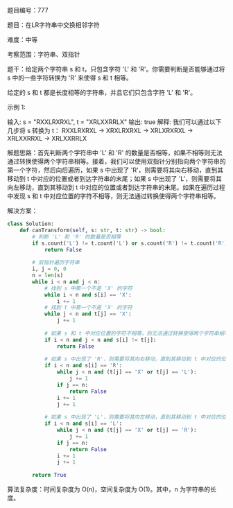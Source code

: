 题目编号：777

题目：在LR字符串中交换相邻字符

难度：中等

考察范围：字符串、双指针

题干：给定两个字符串 s 和 t，只包含字符 'L' 和 'R'。你需要判断是否能够通过将 s 中的一些字符转换为 'R' 来使得 s 和 t 相等。

给定的 s 和 t 都是长度相等的字符串，并且它们只包含字符 'L' 和 'R'。

示例 1:

输入: s = "RXXLRXRXL", t = "XRLXXRRLX"
输出: true
解释:
我们可以通过以下几步将 s 转换为 t：
RXXLRXRXL ->
XRXLRXRXL ->
XRLXRXRXL ->
XRLXXRRXL ->
XRLXXRRLX

解题思路：首先判断两个字符串中 'L' 和 'R' 的数量是否相等，如果不相等则无法通过转换使得两个字符串相等。接着，我们可以使用双指针分别指向两个字符串的第一个字符，然后向后遍历，如果 s 中出现了 'R'，则需要将其向右移动，直到其移动到 t 中对应的位置或者到达字符串的末尾；如果 s 中出现了 'L'，则需要将其向左移动，直到其移动到 t 中对应的位置或者到达字符串的末尾。如果在遍历过程中发现 s 和 t 中对应位置的字符不相等，则无法通过转换使得两个字符串相等。

解决方案：

```python
class Solution:
    def canTransform(self, s: str, t: str) -> bool:
        # 判断 'L' 和 'R' 的数量是否相等
        if s.count('L') != t.count('L') or s.count('R') != t.count('R'):
            return False
        
        # 双指针遍历字符串
        i, j = 0, 0
        n = len(s)
        while i < n and j < n:
            # 找到 s 中第一个不是 'X' 的字符
            while i < n and s[i] == 'X':
                i += 1
            # 找到 t 中第一个不是 'X' 的字符
            while j < n and t[j] == 'X':
                j += 1
            
            # 如果 s 和 t 中对应位置的字符不相等，则无法通过转换使得两个字符串相等
            if i < n and j < n and s[i] != t[j]:
                return False
            
            # 如果 s 中出现了 'R'，则需要将其向右移动，直到其移动到 t 中对应的位置或者到达字符串的末尾
            if i < n and s[i] == 'R':
                while j < n and (t[j] == 'X' or t[j] == 'L'):
                    j += 1
                if j == n:
                    return False
                i += 1
                j += 1
            
            # 如果 s 中出现了 'L'，则需要将其向左移动，直到其移动到 t 中对应的位置或者到达字符串的末尾
            if i < n and s[i] == 'L':
                while j < n and (t[j] == 'X' or t[j] == 'R'):
                    j += 1
                if j == n:
                    return False
                i += 1
                j += 1
        
        return True
```

算法复杂度：时间复杂度为 O(n)，空间复杂度为 O(1)。其中，n 为字符串的长度。